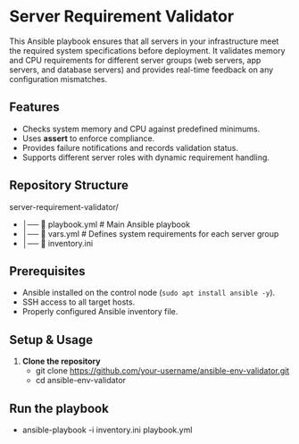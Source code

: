 # Server Requirement Validator

This Ansible playbook ensures that all servers in your infrastructure meet the required system specifications before deployment. It validates memory and CPU requirements for different server groups (web servers, app servers, and database servers) and provides real-time feedback on any configuration mismatches.

## Features
- Checks system memory and CPU against predefined minimums.
- Uses **assert** to enforce compliance.
- Provides failure notifications and records validation status.
- Supports different server roles with dynamic requirement handling.

## Repository Structure

server-requirement-validator/ 
* │── 📄 playbook.yml # Main Ansible playbook
* │── 📄 vars.yml # Defines system requirements for each server group
* │── 📄 inventory.ini


## Prerequisites
- Ansible installed on the control node (`sudo apt install ansible -y`).
- SSH access to all target hosts.
- Properly configured Ansible inventory file.

## Setup & Usage
1. **Clone the repository**  
   * git clone https://github.com/your-username/ansible-env-validator.git
   * cd ansible-env-validator

## Run the playbook
* ansible-playbook -i inventory.ini playbook.yml
